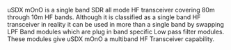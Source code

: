 uSDX mOnO is a single band SDR all mode HF transceiver covering 80m through 10m HF bands. Although it is classified as a single band HF transceiver in reality it can be used in more than a single band by swapping LPF Band modules which are plug in band specific Low pass filter modules. These modules give uSDX mOnO a multiband HF Transceiver capability.
